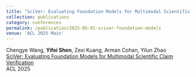 ```yaml
---
title: "SciVer: Evaluating Foundation Models for Multimodal Scientific Claim Verification"
collection: publications
category: conferences
permalink: /publication/2025-05-01-sciver-foundation-models
venue: 'ACL 2025 Main'
---
```


Chengye Wang, **Yifei Shen**, Zexi Kuang, Arman Cohan, Yilun Zhao  
[SciVer: Evaluating Foundation Models for Multimodal Scientific Claim Verification](/publication/2025-05-01-sciver-foundation-models)  
ACL 2025